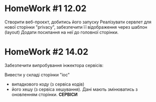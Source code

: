 # HomeWork #1 12.02
Створити веб-проєкт, добитись його запуску
Реалізувати сервлет для нової сторінки "privacy", забезпечити її відображення через шаблон (layout)
Додати посилання на неї до головної сторінки.



# HomeWork #2 14.02
Забезпечити випробування інжектора сервісів:


Вивести у складі сторінки "іос"
- випадкового коду (з сервіса кодів)
- його хешу (з сервіса хешування).
Дані мають змінюватись з оновленням сторінки.
<a herf="https://github.com/AntonDegt/JavaWeb/tree/master/src/main/java/step/learning/services">**СЕРВІСИ**</a>
